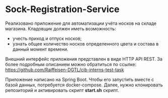 # Sock-Registration-Service

Реализовано приложение для автоматизации учёта носков на складе магазина. Кладовщик должен иметь возможность:

- учесть приход и отпуск носков;
- узнать общее количество носков определенного цвета и состава в данный момент времени.

Внешний интерфейс приложения представлен в виде HTTP API REST.
За более подробным описанием можно обратиться по ссылке: https://github.com/Raiffeisen-DGTL/cib-interns-test-task

Приложение написано на Spring Boot. Чтобы его запустить вместе с базой данных, потребуется docker-compose. Далее, нужно клонировать репозиторий и активировать скрипт
**start.sh** скрипт.
